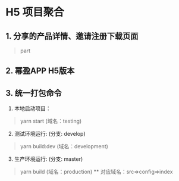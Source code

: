 # H5 项目聚合

## 1. 分享的产品详情、邀请注册下载页面
> part
## 2. 幂盈APP H5版本
## 3. 统一打包命令

1. 本地启动项目：
> yarn start (域名：testing)
2. 测试环境运行: (分支: develop)
> yarn build:dev (域名：development)
3. 生产环境运行: (分支: master)
> yarn build (域名：production)
** 对应域名：src=>config=>index
